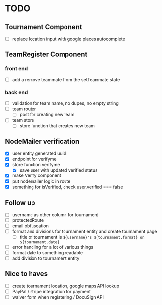 # TODO

## Tournament Component

- [ ] replace location input with google places autocomplete

## TeamRegister Component

### front end

- [ ] add a remove teammate from the setTeammate state

### back end

- [ ] validation for team name, no dupes, no empty string
- [ ] team router
  - [ ] post for creating new team
- [ ] team store
  - [ ] store function that creates new team

## NodeMailer verification

- [x] user entity generated uuid
- [x] endpoint for verifyme
- [x] store function verifyme
  - [x] save user with updated verified status
- [x] make Verify component
- [x] put nodemailer logic in route
- [x] something for isVerified, check user.verified === false

## Follow up

- [ ] username as other column for tournament
- [ ] protectedRoute
- [ ] email obfuscation
- [ ] format and divisions for tournament entity and create tournament page
  - [ ] title of tournament is `${username}'s ${tournament.format} on ${tournament.date}`
- [ ] error handling for a lot of various things
- [ ] format date to something readable
- [ ] add division to tournament entity

## Nice to haves

- [ ] create tournament location, google maps API lookup
- [ ] PayPal / stripe integration for payment
- [ ] waiver form when registering / DocuSign API
